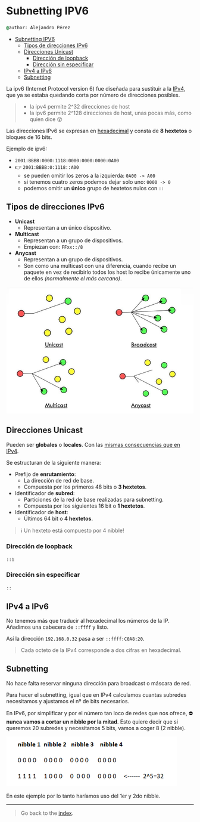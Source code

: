 # Subnetting IPV6

``` cmd
@author: Alejandro Pérez
```

- [Subnetting IPV6](#subnetting-ipv6)
  - [Tipos de direcciones IPv6](#tipos-de-direcciones-ipv6)
  - [Direcciones Unicast](#direcciones-unicast)
    - [Dirección de loopback](#dirección-de-loopback)
    - [Dirección sin especificar](#dirección-sin-especificar)
  - [IPv4 a IPv6](#ipv4-a-ipv6)
  - [Subnetting](#subnetting)

La ipv6 (Internet Protocol version 6) fue diseñada para sustituir a la [IPv4](subnetting-ipv4.md), que ya se estaba quedando corta por número de direcciones posibles.

> - la ipv4 permite 2^32 direcciones de host
> - la ipv6 permite 2^128 direcciones de host, unas pocas más, como quien dice 😮

Las direcciones IPv6 se expresan en [hexadecimal](intro-sistemas-comunicacion.md#hexadecimal) y consta de **8 hextetos** o bloques de 16 bits.

Ejemplo de ipv6:

- `2001:BBBB:0000:1118:0000:0000:0000:0A00`
- 👉 `2001:BBBB:0:1118::A00`
  - se pueden omitir los zeros a la izquierda: `0A00 -> A00`
  - si tenemos cuatro zeros podemos dejar solo uno: `0000 -> 0`
  - podemos omitir un **único** grupo de hextetos nulos con `::`

## Tipos de direcciones IPv6

- **Unicast**
  - Representan a un único dispositivo.
- **Multicast**
  - Representan a un grupo de dispositivos.
  - Empiezan con: `FFxx::/8`
- **Anycast**
  - Representan a un grupo de dispositivos.
  - Son como una multicast con una diferencia, cuando recibe un paquete en vez de recibirlo todos los host lo recibe únicamente uno de ellos *(normalmente el más cercano)*.

![diferencias entre envíos](img/difference-between-Unicast-Broadcast-Multicast-and-Anycast.jpg)

## Direcciones Unicast

Pueden ser **globales** o **locales**. Con las [mismas consecuencias que en IPv4](subnetting-ipv4.md#accesibilidad).

Se estructuran de la siguiente manera:

- Prefijo de **enrutamiento**:
  - La dirección de red de base.
  - Compuesta por los primeros 48 bits o **3 hextetos**.
- Identificador de **subred**:
  - Particiones de la red de base realizadas para subnetting.
  - Compuesta por los siguientes 16 bit o **1 hextetos**.
- Identificador de **host**:
  - Últimos 64 bit o **4 hextetos**.

> ℹ Un hexteto está compuesto por 4 nibble!

### Dirección de loopback

`::1`

### Dirección sin especificar

`::`

## IPv4 a IPv6

No tenemos más que traducir al hexadecimal los números de la IP. Añadimos una cabecera de `::ffff` y listo.

Así la dirección `192.168.0.32` pasa a ser `::ffff:C0A8:20`.

> Cada octeto de la IPv4 corresponde a dos cifras en hexadecimal.

## Subnetting

No hace falta reservar ninguna dirección para broadcast o máscara de red.

Para hacer el subnetting, igual que en IPv4 calculamos cuantas subredes necesitamos y ajustamos el nº de bits necesarios.

En IPv6, por simplificar y por el número tan loco de redes que nos ofrece, ⛔ **nunca vamos a cortar un nibble por la mitad**. Esto quiere decir que si queremos 20 subredes y necesitamos 5 bits, vamos a coger 8 (2 nibble).

![ejemplo nibble](img/ejemplo-nibble-20-redes.PNG)

En este ejemplo por lo tanto haríamos uso del 1er y 2do nibble.

---

> Go back to the [index](.index.md#index).
